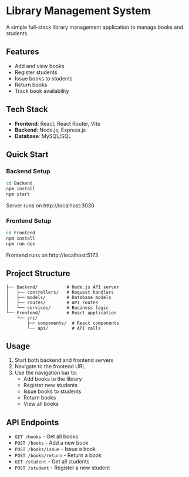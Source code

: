 # Library Management System

A simple full-stack library management application to manage books and students.

## Features

- Add and view books
- Register students
- Issue books to students
- Return books
- Track book availability

## Tech Stack

- **Frontend**: React, React Router, Vite
- **Backend**: Node.js, Express.js
- **Database**: MySQL/SQL

## Quick Start

### Backend Setup
```bash
cd Backend
npm install
npm start
```
Server runs on http://localhost:3030

### Frontend Setup
```bash
cd Frontend
npm install
npm run dev
```
Frontend runs on http://localhost:5173

## Project Structure

```
├── Backend/           # Node.js API server
│   ├── controllers/   # Request handlers
│   ├── models/        # Database models
│   ├── routes/        # API routes
│   └── services/      # Business logic
└── Frontend/          # React application
    └── src/
        ├── components/  # React components
        └── api/         # API calls
```

## Usage

1. Start both backend and frontend servers
2. Navigate to the frontend URL
3. Use the navigation bar to:
   - Add books to the library
   - Register new students
   - Issue books to students
   - Return books
   - View all books

## API Endpoints

- `GET /books` - Get all books
- `POST /books` - Add a new book
- `POST /books/issue` - Issue a book
- `POST /books/return` - Return a book
- `GET /student` - Get all students
- `POST /student` - Register a new student